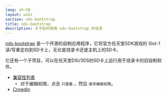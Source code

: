 ```yaml
---
lang: zh-CN
layout: wiki
section: nds-bootstrap
title: nds-bootstrap
description: 关于如何使用 nds-bootstrap 的信息
---
```


[nds-bootstrap](https://github.com/DS-Homebrew/nds-bootstrap) 是一个开源的自制应用程序，它将官方任天堂SDK游戏的 Slot-1 读/写重定向到SD卡上，无论是烧录卡还是主机上的SD卡。

它还有一个子项目，可以在任天堂DSi/3DS的SD卡上运行用于烧录卡的旧自制软件。

- [兼容性列表](https://docs.google.com/spreadsheets/d/1LRTkXOUXraTMjg1eedz_f7b5jiuyMv2x6e_jY_nyHSc/edit?usp=sharing)
  - 对于编辑权限，点击 `只查看` ，然后 `请求编辑权限`。
- [Crowdin](https://crowdin.com/project/nds-bootstrap)
